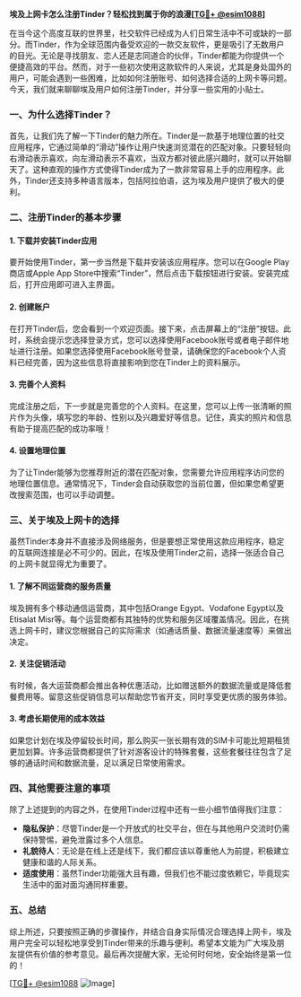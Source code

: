 **埃及上网卡怎么注册Tinder？轻松找到属于你的浪漫[[TG💪+ @esim1088](https://t.me/s/esim1088)]**

在当今这个高度互联的世界里，社交软件已经成为人们日常生活中不可或缺的一部分。而Tinder，作为全球范围内备受欢迎的一款交友软件，更是吸引了无数用户的目光。无论是寻找朋友、恋人还是志同道合的伙伴，Tinder都能为你提供一个便捷高效的平台。然而，对于一些初次使用这款软件的人来说，尤其是身处国外的用户，可能会遇到一些困难，比如如何注册账号、如何选择合适的上网卡等问题。今天，我们就来聊聊埃及用户如何注册Tinder，并分享一些实用的小贴士。

### 一、为什么选择Tinder？

首先，让我们先了解一下Tinder的魅力所在。Tinder是一款基于地理位置的社交应用程序，它通过简单的“滑动”操作让用户快速浏览潜在的匹配对象。只要轻轻向右滑动表示喜欢，向左滑动表示不喜欢，当双方都对彼此感兴趣时，就可以开始聊天了。这种直观的操作方式使得Tinder成为了一款非常容易上手的应用程序。此外，Tinder还支持多种语言版本，包括阿拉伯语，这为埃及用户提供了极大的便利。

### 二、注册Tinder的基本步骤

#### 1. 下载并安装Tinder应用

要开始使用Tinder，第一步当然是下载并安装该应用程序。您可以在Google Play商店或Apple App Store中搜索“Tinder”，然后点击下载按钮进行安装。安装完成后，打开应用即可进入主界面。

#### 2. 创建账户

在打开Tinder后，您会看到一个欢迎页面。接下来，点击屏幕上的“注册”按钮。此时，系统会提示您选择登录方式，您可以选择使用Facebook账号或者电子邮件地址进行注册。如果您选择使用Facebook账号登录，请确保您的Facebook个人资料已经完善，因为这些信息将直接影响到您在Tinder上的资料展示。

#### 3. 完善个人资料

完成注册之后，下一步就是完善您的个人资料。在这里，您可以上传一张清晰的照片作为头像，填写您的年龄、性别以及兴趣爱好等信息。记住，真实的照片和信息有助于提高匹配的成功率哦！

#### 4. 设置地理位置

为了让Tinder能够为您推荐附近的潜在匹配对象，您需要允许应用程序访问您的地理位置信息。通常情况下，Tinder会自动获取您的当前位置，但如果您希望更改搜索范围，也可以手动调整。

### 三、关于埃及上网卡的选择

虽然Tinder本身并不直接涉及网络服务，但是要想正常使用这款应用程序，稳定的互联网连接是必不可少的。因此，在埃及使用Tinder之前，选择一张适合自己的上网卡就显得尤为重要了。

#### 1. 了解不同运营商的服务质量

埃及拥有多个移动通信运营商，其中包括Orange Egypt、Vodafone Egypt以及Etisalat Misr等。每个运营商都有其独特的优势和服务区域覆盖情况。因此，在挑选上网卡时，建议您根据自己的实际需求（如通话质量、数据流量速度等）来做出决定。

#### 2. 关注促销活动

有时候，各大运营商都会推出各种优惠活动，比如赠送额外的数据流量或是降低套餐费用等。留意这些促销信息可以帮助您节省开支，同时享受更优质的服务体验。

#### 3. 考虑长期使用的成本效益

如果您计划在埃及停留较长时间，那么购买一张长期有效的SIM卡可能比短期租赁更加划算。许多运营商都提供了针对游客设计的特殊套餐，这些套餐往往包含了足够的通话时间和数据流量，足以满足日常使用需求。

### 四、其他需要注意的事项

除了上述提到的内容之外，在使用Tinder过程中还有一些小细节值得我们注意：

- **隐私保护**：尽管Tinder是一个开放式的社交平台，但在与其他用户交流时仍需保持警惕，避免泄露过多个人信息。
- **礼貌待人**：无论是在线上还是线下，我们都应该以尊重他人为前提，积极建立健康和谐的人际关系。
- **适度使用**：虽然Tinder功能强大且有趣，但我们也不能过度依赖它，毕竟现实生活中的面对面沟通同样重要。

### 五、总结

综上所述，只要按照正确的步骤操作，并结合自身实际情况合理选择上网卡，埃及用户完全可以轻松地享受到Tinder带来的乐趣与便利。希望本文能为广大埃及朋友提供有价值的参考意见。最后再次提醒大家，无论何时何地，安全始终是第一位的！

[[TG💪+ @esim1088](https://t.me/s/esim1088) ![Image](https://i.postimg.cc/4NQfJmqS/Snipaste-2025-05-13-00-14-12.png)]